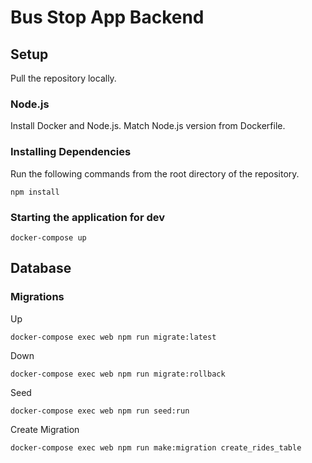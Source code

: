 # Bus Stop App Backend

## Setup

Pull the repository locally.

### Node.js

Install Docker and Node.js. Match Node.js version from Dockerfile.

### Installing Dependencies

Run the following commands from the root directory of the repository.

```
npm install
```

### Starting the application for dev

```
docker-compose up
```


## Database

### Migrations

Up

```
docker-compose exec web npm run migrate:latest
```

Down

```
docker-compose exec web npm run migrate:rollback
```

Seed

```
docker-compose exec web npm run seed:run
```

Create Migration

```
docker-compose exec web npm run make:migration create_rides_table
```

